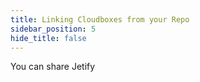 ```yaml
---
title: Linking Cloudboxes from your Repo
sidebar_position: 5
hide_title: false
---
```


You can share Jetify
